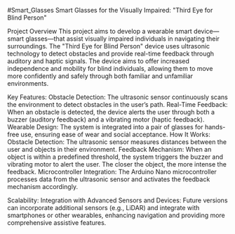 #Smart_Glasses
Smart Glasses for the Visually Impaired: "Third Eye for Blind Person"

Project Overview
This project aims to develop a wearable smart device—smart glasses—that assist visually impaired individuals in navigating their surroundings. The "Third Eye for Blind Person" device uses ultrasonic technology to detect obstacles and provide real-time feedback through auditory and haptic signals. The device aims to offer increased independence and mobility for blind individuals, allowing them to move more confidently and safely through both familiar and unfamiliar environments.

Key Features:
Obstacle Detection: The ultrasonic sensor continuously scans the environment to detect obstacles in the user’s path.
Real-Time Feedback: When an obstacle is detected, the device alerts the user through both a buzzer (auditory feedback) and a vibrating motor (haptic feedback).
Wearable Design: The system is integrated into a pair of glasses for hands-free use, ensuring ease of wear and social acceptance.
How It Works:
Obstacle Detection: The ultrasonic sensor measures distances between the user and objects in their environment.
Feedback Mechanism: When an object is within a predefined threshold, the system triggers the buzzer and vibrating motor to alert the user. The closer the object, the more intense the feedback.
Microcontroller Integration: The Arduino Nano microcontroller processes data from the ultrasonic sensor and activates the feedback mechanism accordingly.

Scalability:
Integration with Advanced Sensors and Devices: Future versions can incorporate additional sensors (e.g., LiDAR) and integrate with smartphones or other wearables, enhancing navigation and providing more comprehensive assistive features.
